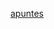 [apuntes](https://drive.google.com/open?id=1V8Uj19PplljnKrPzBaLVZlzSS_lq0DcB)
<!--
id: fundamentos_matematicos_infantil_20200225
tags: teaching, ejercicios
title: Ejercicios Fundamentos Matemáticos Infantil 20200225
date: 24/02/2020
-->


<!---
<div v-katex="'\\frac{a_i}{1+x}'"></div>
<div v-katex:display="'\\frac{a_i}{1+x}'"></div>
<div v-katex:display="
'\\frac{a_i}{1+x} + \\frac{\\int^2_1 f(x)}{y}'
"></div>
-->
